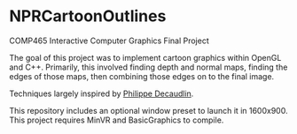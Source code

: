 # NPRCartoonOutlines
COMP465 Interactive Computer Graphics Final Project

The goal of this project was to implement cartoon graphics within OpenGL and C++. 
Primarily, this involved finding depth and normal maps, finding the edges of those maps, then combining those edges on to 
the final image. 

Techniques largely inspired by [Philippe Decaudlin](https://phildec.users.sourceforge.net/Research/Cartoon.php).

This repository includes an optional window preset to launch it in 1600x900. This project requires MinVR and BasicGraphics to compile. 
